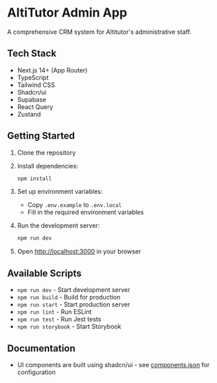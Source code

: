 # AltiTutor Admin App

A comprehensive CRM system for Altitutor's administrative staff.

## Tech Stack

- Next.js 14+ (App Router)
- TypeScript
- Tailwind CSS
- Shadcn/ui
- Supabase
- React Query
- Zustand

## Getting Started

1. Clone the repository
2. Install dependencies:
   ```bash
   npm install
   ```
3. Set up environment variables:
   - Copy `.env.example` to `.env.local`
   - Fill in the required environment variables

4. Run the development server:
   ```bash
   npm run dev
   ```

5. Open [http://localhost:3000](http://localhost:3000) in your browser

## Available Scripts

- `npm run dev` - Start development server
- `npm run build` - Build for production
- `npm run start` - Start production server
- `npm run lint` - Run ESLint
- `npm run test` - Run Jest tests
- `npm run storybook` - Start Storybook

## Documentation

- UI components are built using shadcn/ui - see [components.json](components.json) for configuration
 
